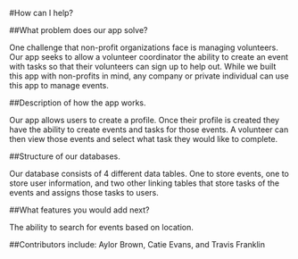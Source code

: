 #How can I help?

##What problem does our app solve?

One challenge that non-profit organizations face is managing volunteers. Our app seeks to allow a volunteer coordinator the ability to create an event with tasks so that their volunteers can sign up to help out. While we built this app with non-profits in mind, any company or private individual can use this app to manage events.

##Description of how the app works.

Our app allows users to create a profile. Once their profile is created they have the ability to create events and tasks for those events. A volunteer can then view those events and select what task they would like to complete.

##Structure of our databases.

Our database consists of 4 different data tables. One to store events, one to store user information, and two other linking tables that store tasks of the events and assigns those tasks to users.

##What features you would add next?

The ability to search for events based on location.

##Contributors include: Aylor Brown, Catie Evans, and Travis Franklin